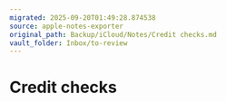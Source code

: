```yaml
---
migrated: 2025-09-20T01:49:28.874538
source: apple-notes-exporter
original_path: Backup/iCloud/Notes/Credit checks.md
vault_folder: Inbox/to-review
---
```

# Credit checks 


